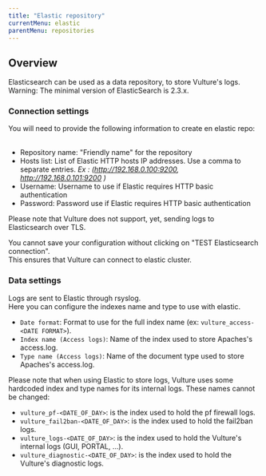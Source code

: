 ```yaml
---
title: "Elastic repository"
currentMenu: elastic
parentMenu: repositories
---
```


## Overview

Elasticsearch can be used as a data repository, to store Vulture's logs.<br/>
Warning: The minimal version of ElasticSearch is 2.3.x.

### Connection settings

You will need to provide the following information to create en elastic repo: <br/>
 <br/>


*   Repository name: "Friendly name" for the repository
*   Hosts list: List of Elastic HTTP hosts IP addresses. Use a comma to separate entries. _Ex : \(http://192.168.0.100:9200, http://192.168.0.101:9200 )_
*   Username: Username to use if Elastic requires HTTP basic authentication
*   Password: Password use if Elastic requires HTTP basic authentication

Please note that Vulture does not support, yet, sending logs to Elasticsearch over TLS. <br/>

You cannot save your configuration without clicking on "TEST Elasticsearch connection". <br/>
This ensures that Vulture can connect to elastic cluster.


### Data settings

Logs are sent to Elastic through rsyslog. <br/>
Here you can configure the indexes name and type to use with elastic.

* `Date format`: Format to use for the full index name (ex: `vulture_access-<DATE FORMAT>`).
* `Index name (Access logs)`: Name of the index used to store Apaches's access.log.
* `Type name (Access logs)`: Name of the document type used to store Apaches's access.log.

Please note that when using Elastic to store logs, Vulture uses some hardcoded index and type names for its internal logs.
These names cannot be changed:
 - `vulture_pf-<DATE_OF_DAY>`: is the index used to hold the pf firewall logs.
 - `vulture_fail2ban-<DATE_OF_DAY>`: is the index used to hold the fail2ban logs.
 - `vulture_logs-<DATE_OF_DAY>`: is the index used to hold the Vulture's internal logs (GUI, PORTAL, ...).
 - `vulture_diagnostic-<DATE_OF_DAY>`: is the index used to hold the Vulture's diagnostic logs.
